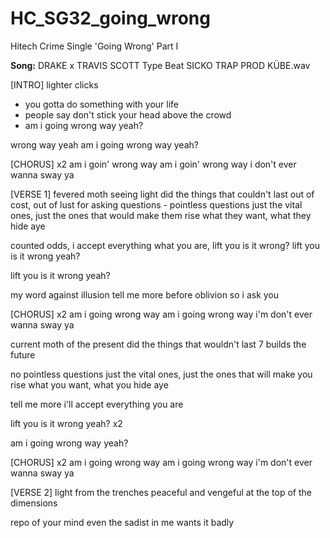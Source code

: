 # HC_SG32_going_wrong
Hitech Crime Single 'Going Wrong' Part I

**Song:** DRAKE x TRAVIS SCOTT Type Beat  SICKO TRAP  PROD  KÜBE.wav

[INTRO]
lighter clicks
- you gotta do something with your life
- people say don't stick your head above the crowd
- am i going wrong way yeah?

wrong way yeah
am i going wrong way yeah?

[CHORUS] x2
am i goin' wrong way
am i goin' wrong way
i don't ever wanna sway ya

[VERSE 1]
fevered moth seeing light
did the things that couldn't last
out of cost, out of lust
for asking questions - pointless questions
just the vital ones, just the ones 
that would make them rise 
what they want, what they hide aye

counted odds, i accept everything what you are, 
lift you is it wrong?
lift you is it wrong yeah?

lift you is it wrong yeah?

my word against illusion
tell me more before oblivion
so i ask you

[CHORUS] x2
am i going wrong way
am i going wrong way
i'm don't ever wanna sway ya

current moth of the present
did the things that wouldn't last
7 builds the future 

no pointless questions
just the vital ones, just the ones that will make you rise
what you want, what you hide aye

tell me more 
i'll accept everything you are

lift you is it wrong yeah? x2

am i going wrong way yeah?

[CHORUS] x2
am i going wrong way
am i going wrong way
i'm don't ever wanna sway ya

[VERSE 2]
light from the trenches
peaceful and vengeful 
at the top of the dimensions

repo of your mind
even the sadist in me wants it badly











